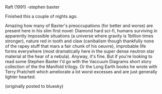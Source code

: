 Raft (1991) -stephen baxter

Finished this a couple of nights ago. 

Amazing how many of Baxter's preoccupations (for better and worse) are present here in his slim first novel: Diamond hard sci-fi, humans surviving in apparently impossible situations (a universe where gravity is 1billion times stronger), nature red in tooth and claw (canibalism though thankfully none of the rapey stuff that mars a fair chunk of his oeuvre), improbable life forms everywhere (most dramatically here in the super dense neutron star material at the hear of a nebula). Anyway, it's fine. But if you're looking to read some Stephen Baxter I'd go with the Vaccuum Diagrams short story collection of the the Manifold trilogy. Or the Long Earth books he wrote with Terry Pratchett which ameliorate a lot worst excesses and are just generally lighter hearted.

(originally posted to bluesky)